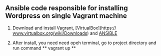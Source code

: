 <h2>Ansible code responsible for installing Wordpress on single Vagrant machine</h2>

1.	Download and install [Vagrant](https://www.vagrantup.com/downloads.html), [VirtualBox](https://	www.virtualbox.org/wiki/Downloads) and [ANSIBLE](http://docs.ansible.com/ansible/intro_installation.html#installing-the-control-machine)

2.	After install, you need need opeh terminal, go to project directory and run command
	** vagrant up **